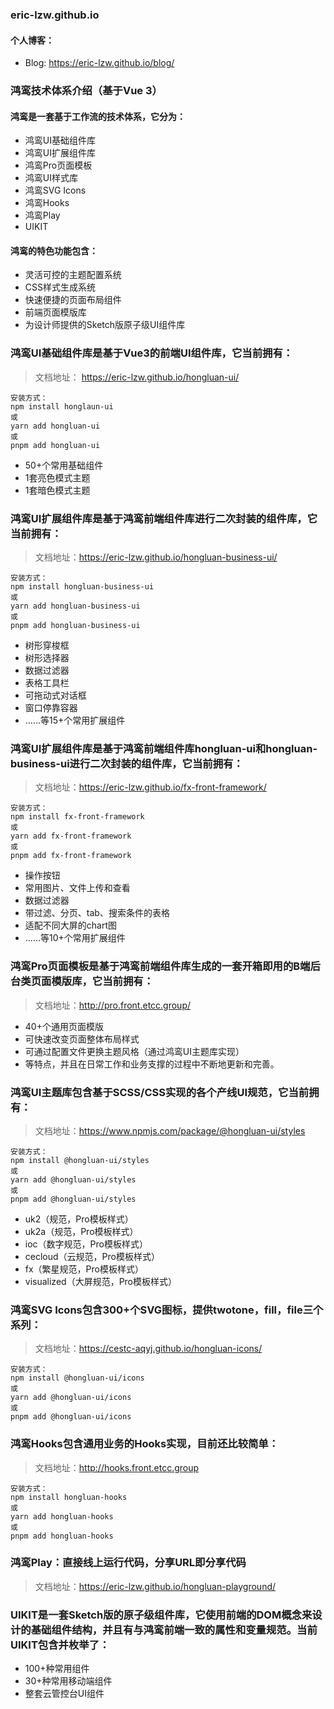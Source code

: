 ### eric-lzw.github.io

#### 个人博客：

- Blog: https://eric-lzw.github.io/blog/


### 鸿鸾技术体系介绍（基于Vue 3）

#### 鸿鸾是一套基于工作流的技术体系，它分为：
- 鸿鸾UI基础组件库
- 鸿鸾UI扩展组件库
- 鸿鸾Pro页面模板
- 鸿鸾UI样式库
- 鸿鸾SVG Icons
- 鸿鸾Hooks
- 鸿鸾Play
- UIKIT

#### 鸿鸾的特色功能包含：
- 灵活可控的主题配置系统
- CSS样式生成系统
- 快速便捷的页面布局组件
- 前端页面模版库
- 为设计师提供的Sketch版原子级UI组件库

### 鸿鸾UI基础组件库是基于Vue3的前端UI组件库，它当前拥有：

> 文档地址： https://eric-lzw.github.io/hongluan-ui/

```shell
安装方式：
npm install honglaun-ui
或
yarn add hongluan-ui
或
pnpm add hongluan-ui
```

- 50+个常用基础组件
- 1套亮色模式主题
- 1套暗色模式主题

### 鸿鸾UI扩展组件库是基于鸿鸾前端组件库进行二次封装的组件库，它当前拥有：

> 文档地址：https://eric-lzw.github.io/hongluan-business-ui/

```shell
安装方式：
npm install hongluan-business-ui
或
yarn add hongluan-business-ui
或
pnpm add hongluan-business-ui
```

- 树形穿梭框
- 树形选择器
- 数据过滤器
- 表格工具栏
- 可拖动式对话框
- 窗口停靠容器
- ……等15+个常用扩展组件

### 鸿鸾UI扩展组件库是基于鸿鸾前端组件库hongluan-ui和hongluan-business-ui进行二次封装的组件库，它当前拥有：

> 文档地址：https://eric-lzw.github.io/fx-front-framework/

```shell
安装方式：
npm install fx-front-framework
或
yarn add fx-front-framework
或
pnpm add fx-front-framework
```

- 操作按钮
- 常用图片、文件上传和查看
- 数据过滤器
- 带过滤、分页、tab、搜索条件的表格
- 适配不同大屏的chart图
- ……等10+个常用扩展组件

### 鸿鸾Pro页面模板是基于鸿鸾前端组件库生成的一套开箱即用的B端后台类页面模版库，它当前拥有：

> 文档地址：http://pro.front.etcc.group/

- 40+个通用页面模版
- 可快速改变页面整体布局样式
- 可通过配置文件更换主题风格（通过鸿鸾UI主题库实现）
- 等特点，并且在日常工作和业务支撑的过程中不断地更新和完善。

### 鸿鸾UI主题库包含基于SCSS/CSS实现的各个产线UI规范，它当前拥有：

> 文档地址：https://www.npmjs.com/package/@hongluan-ui/styles

```shell
安装方式：
npm install @hongluan-ui/styles
或
yarn add @hongluan-ui/styles
或
pnpm add @hongluan-ui/styles
```

- uk2（规范，Pro模板样式）
- uk2a（规范，Pro模板样式）
- ioc（数字规范，Pro模板样式）
- cecloud（云规范，Pro模板样式）
- fx（繁星规范，Pro模板样式）
- visualized（大屏规范，Pro模板样式）

### 鸿鸾SVG Icons包含300+个SVG图标，提供twotone，fill，file三个系列：

> 文档地址：https://cestc-aqyj.github.io/hongluan-icons/

```shell
安装方式：
npm install @hongluan-ui/icons
或
yarn add @hongluan-ui/icons
或
pnpm add @hongluan-ui/icons
```

### 鸿鸾Hooks包含通用业务的Hooks实现，目前还比较简单：

> 文档地址：http://hooks.front.etcc.group

```shell
安装方式：
npm install hongluan-hooks
或
yarn add hongluan-hooks
或
pnpm add hongluan-hooks
```

### 鸿鸾Play：直接线上运行代码，分享URL即分享代码

> 文档地址：https://eric-lzw.github.io/hongluan-playground/

### UIKIT是一套Sketch版的原子级组件库，它使用前端的DOM概念来设计的基础组件结构，并且有与鸿鸾前端一致的属性和变量规范。当前UIKIT包含并枚举了：
- 100+种常用组件
- 30+种常用移动端组件
- 整套云管控台UI组件
